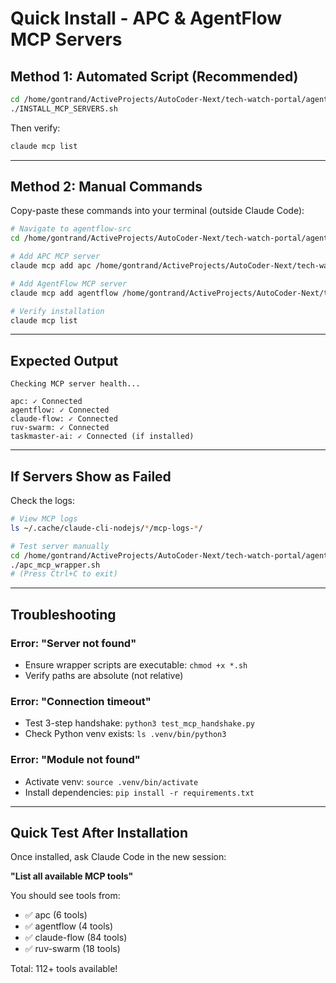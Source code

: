 # Quick Install - APC & AgentFlow MCP Servers

## Method 1: Automated Script (Recommended)

```bash
cd /home/gontrand/ActiveProjects/AutoCoder-Next/tech-watch-portal/agentflow-src
./INSTALL_MCP_SERVERS.sh
```

Then verify:
```bash
claude mcp list
```

---

## Method 2: Manual Commands

Copy-paste these commands into your terminal (outside Claude Code):

```bash
# Navigate to agentflow-src
cd /home/gontrand/ActiveProjects/AutoCoder-Next/tech-watch-portal/agentflow-src

# Add APC MCP server
claude mcp add apc /home/gontrand/ActiveProjects/AutoCoder-Next/tech-watch-portal/agentflow-src/apc_mcp_wrapper.sh

# Add AgentFlow MCP server
claude mcp add agentflow /home/gontrand/ActiveProjects/AutoCoder-Next/tech-watch-portal/agentflow-src/agentflow_mcp_wrapper.sh

# Verify installation
claude mcp list
```

---

## Expected Output

```
Checking MCP server health...

apc: ✓ Connected
agentflow: ✓ Connected
claude-flow: ✓ Connected
ruv-swarm: ✓ Connected
taskmaster-ai: ✓ Connected (if installed)
```

---

## If Servers Show as Failed

Check the logs:
```bash
# View MCP logs
ls ~/.cache/claude-cli-nodejs/*/mcp-logs-*/

# Test server manually
cd /home/gontrand/ActiveProjects/AutoCoder-Next/tech-watch-portal/agentflow-src
./apc_mcp_wrapper.sh
# (Press Ctrl+C to exit)
```

---

## Troubleshooting

### Error: "Server not found"
- Ensure wrapper scripts are executable: `chmod +x *.sh`
- Verify paths are absolute (not relative)

### Error: "Connection timeout"
- Test 3-step handshake: `python3 test_mcp_handshake.py`
- Check Python venv exists: `ls .venv/bin/python3`

### Error: "Module not found"
- Activate venv: `source .venv/bin/activate`
- Install dependencies: `pip install -r requirements.txt`

---

## Quick Test After Installation

Once installed, ask Claude Code in the new session:

**"List all available MCP tools"**

You should see tools from:
- ✅ apc (6 tools)
- ✅ agentflow (4 tools)
- ✅ claude-flow (84 tools)
- ✅ ruv-swarm (18 tools)

Total: 112+ tools available!
